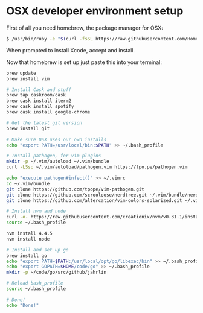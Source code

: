 # OSX developer environment setup

First of all you need homebrew, the package manager for OSX:

```bash
$ /usr/bin/ruby -e "$(curl -fsSL https://raw.githubusercontent.com/Homebrew/install/master/install)"
```

When prompted to install Xcode, accept and install.

Now that homebrew is set up just paste this into your terminal:

```bash
brew update
brew install vim

# Install Cask and stuff
brew tap caskroom/cask
brew cask install iterm2
brew cask install spotify
brew cask install google-chrome
```

```bash
# Get the latest git version
brew install git

# Make sure OSX uses our own installs
echo "export PATH=/usr/local/bin:$PATH" >> ~/.bash_profile

# Install pathogen, for vim plugins
mkdir -p ~/.vim/autoload ~/.vim/bundle
curl -LSso ~/.vim/autoload/pathogen.vim https://tpo.pe/pathogen.vim

echo "execute pathogen#infect()" >> ~/.vimrc
cd ~/.vim/bundle
git clone https://github.com/tpope/vim-pathogen.git
git clone https://github.com/scrooloose/nerdtree.git ~/.vim/bundle/nerdtree
git clone https://github.com/altercation/vim-colors-solarized.git ~/.vim/bundle/vim-colors-solarized

# Install nvm and node
curl -o- https://raw.githubusercontent.com/creationix/nvm/v0.31.1/install.sh | bash
source ~/.bash_profile

nvm install 4.4.5
nvm install node

# Install and set up go
brew install go
echo "export PATH=$PATH:/usr/local/opt/go/libexec/bin" >> ~/.bash_profile
echo "export GOPATH=$HOME/code/go" >> ~/.bash_profile
mkdir -p ~/code/go/src/github/jahrlin

# Reload bash_profile
source ~/.bash_profile

# Done!
echo "Done!"
```
